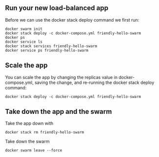 ## Run your new load-balanced app

Before we can use the docker stack deploy command we first run:

```
docker swarm init
docker stack deploy -c docker-compose.yml friendly-hello-swarm
docker ps
docker service ls
docker stack services friendly-hello-swarm
docker service ps friendly-hello-swarm
```

## Scale the app

You can scale the app by changing the replicas value in docker-compose.yml, saving the change, and re-running the docker stack deploy command:

```
docker stack deploy -c docker-compose.yml friendly-hello-swarm
```


## Take down the app and the swarm

Take the app down with 

```
docker stack rm friendly-hello-swarm
```

Take down the swarm

```
docker swarm leave --force
```
